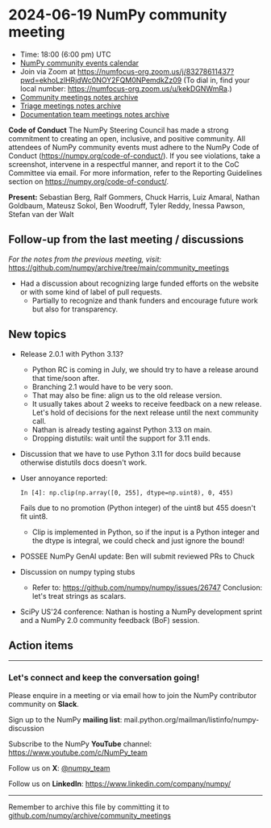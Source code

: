 # 2024-06-19 NumPy community meeting

- Time: 18:00 (6:00 pm) UTC
- [NumPy community events calendar](https://scientific-python.org/calendars/)
- Join via Zoom at https://numfocus-org.zoom.us/j/83278611437?pwd=ekhoLzlHRjdWc0NOY2FQM0NPemdkZz09 (To dial in, find your local number: https://numfocus-org.zoom.us/u/kekDGNWmRa.)
- [Community meetings notes archive](https://github.com/numpy/archive/tree/main/community_meetings)
- [Triage meetings notes archive](https://github.com/numpy/archive/tree/master/triage_meetings)
- [Documentation team meetings notes archive](https://github.com/numpy/archive/tree/main/docs_team_meetings)

**Code of Conduct**
The NumPy Steering Council has made a strong commitment to creating an open, inclusive, and positive community. 
All attendees of NumPy community events must adhere to the NumPy Code of Conduct (https://numpy.org/code-of-conduct/). 
If you see violations, take a screenshot, intervene in a respectful manner, and report it to the CoC Committee via email. For more information, refer to the Reporting Guidelines section on https://numpy.org/code-of-conduct/.

**Present:** Sebastian Berg, Ralf Gommers, Chuck Harris, Luiz Amaral, Nathan Goldbaum, Mateusz Sokol, Ben Woodruff, Tyler Reddy, Inessa Pawson, Stefan van der Walt

## Follow-up from the last meeting / discussions

_For the notes from the previous meeting, visit:_ https://github.com/numpy/archive/tree/main/community_meetings

- Had a discussion about recognizing large funded efforts on the website or with some kind of label of pull requests.
    - Partially to recognize and thank funders and encourage future work but also for transparency. 


## New topics

- Release 2.0.1 with Python 3.13?
  - Python RC is coming in July, we should try to have a release around that time/soon after.
  - Branching 2.1 would have to be very soon.
  - That may also be fine: align us to the old release version.
  - It usually takes about 2 weeks to receive feedback on a new release. Let's hold of decisions for the next release until the next community call.
  - Nathan is already testing against Python 3.13 on main.
  - Dropping distutils: wait until the support for 3.11 ends.

- Discussion that we have to use Python 3.11 for docs build because otherwise distutils docs doesn't work.

- User annoyance reported:
  ```
  In [4]: np.clip(np.array([0, 255], dtype=np.uint8), 0, 455)
  ```
  Fails due to no promotion (Python integer) of the uint8 but 455 doesn't fit uint8.
  - Clip is implemented in Python, so if the input is a Python integer and the dtype is integral, we could check and just ignore the bound!

- POSSEE NumPy GenAI update: Ben will submit reviewed PRs to Chuck

- Discussion on numpy typing stubs
  - Refer to: https://github.com/numpy/numpy/issues/26747
  Conclusion: let's treat strings as scalars.
  

- SciPy US'24 conference: Nathan is hosting a NumPy development sprint and a NumPy 2.0 community feedback (BoF) session.




## Action items




---

### Let's connect and keep the conversation going!
Please enquire in a meeting or via email how to join the NumPy contributor community on **Slack**.

Sign up to the NumPy **mailing list**: mail.python.org/mailman/listinfo/numpy-discussion

Subscribe to the NumPy **YouTube** channel: https://www.youtube.com/c/NumPy_team

Follow us on **X**: [@numpy_team](https://twitter.com/numpy_team)

Follow us on **LinkedIn**: https://www.linkedin.com/company/numpy/

---
Remember to archive this file by committing it to [github.com/numpy/archive/community_meetings](https://github.com/numpy/archive/tree/main/community_meetings)

